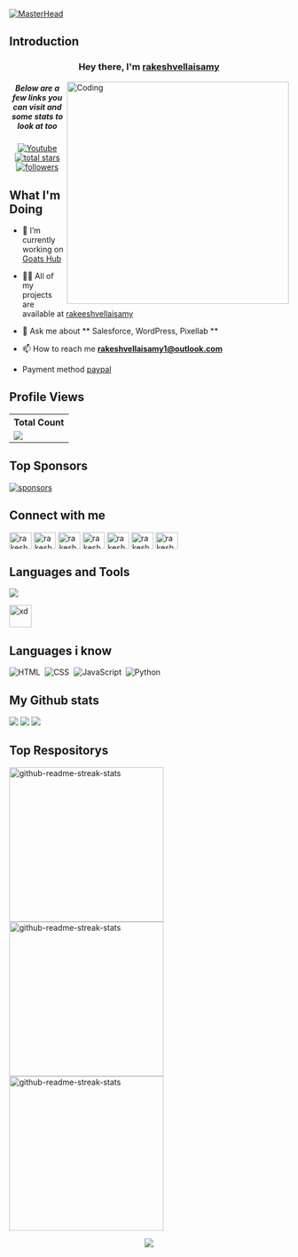 [![MasterHead](https://visme.co/blog/wp-content/uploads/2019/10/animated-presentation-software-header.gif)]()

## Introduction
<h3 align="center">Hey there, I'm <a href="https://github.com/rakeshvellaisamy">rakeshvellaisamy</a></h3>

<img align="right" alt="Coding" width="400" src="https://miro.medium.com/max/680/0*7Q3yvSIv_t0ioJ-Z.gif"/>
<h5 align="center">Below are a few links you can visit and some stats to look at too</h5>

<p align="center">
  <a href="https://youtube.com/@rakeshvellaisamy"><img alt="Youtube" title="Youtube" src="https://img.shields.io/badge/-Youtube-FF0000?style=for-the-badge&logo=youtube&logoColor=white"/></a>
<a href="https://github.com/rakeshvellaisamy?tab=repositories&sort=stargazers">
    <img alt="total stars" title="Total stars on GitHub" src="https://custom-icon-badges.demolab.com/github/stars/rakeshvellaisamy?color=B8B92B&style=for-the-badge&labelColor=959532&logo=star"/></a>
   <a href="https://github.com/rakeshvellaisamy"><img alt="followers" title="Follow me on Github" src="https://img.shields.io/github/followers/rakeshvellaisamy?color=236ad3&style=for-the-badge&logo=github&label=Follow"/></a>
 </p>

## What I'm Doing
- 🔭 I’m currently working on [Goats Hub](http://www.goatshub.liveblog365.com)

- 👨‍💻 All of my projects are available at [rakeeshvellaisamy](https://github.com/rakeshvellaisamy)

- 💬 Ask me about ** Salesforce, WordPress, Pixellab **

- 📫 How to reach me **rakeshvellaisamy1@outlook.com**

- Payment method  [paypal](https://www.paypal.me/1rakeshvellaisamy)

## Profile Views


  <table>
    <tr>
      <!-- <th>Profile Views</th> -->
      <th>Total Count</th>
    </tr>
    <tr>
      <!-- <td>
        <div align="center">
          <a href="https://github.com/Thinkright20"><img src="https://github.com/Thinkright20.png" alt="@Thinkright20" width="52" /></a>
          <br />
          <a align="center" href="https://github.com/thinkright20"><b>Thinkright20</b></a>
        </b>
      </td> -->
      <!-- Profile Views -->
      <td>
         <a href="https://github.com/rakeshvellaisamy"> <img src="https://komarev.com/ghpvc/?username=rakeshvellaisamy&style=for-the-badge&color=brightgreen"> </a>
      </td>
    </tr>
  </table>

## Top Sponsors

   <a href="https://github.com/sponsors/rakeshvellaisamy"><img alt="sponsors" title="All Sponsors" src="https://img.shields.io/badge/-All Sponsors-FD9494?style=for-the-badge&logo=GitHub&logoColor=black"/></a>

## Connect with me
<a href="https://www.linkedin.com/in/rakeshvellaisamy" target="blank"><img align="center" src="https://raw.githubusercontent.com/rahuldkjain/github-profile-readme-generator/master/src/images/icons/Social/linked-in-alt.svg" alt="rakesh vellaisamy" height="30" width="40" /></a>
<a href="https://www.facebook.com/rakeshvellaisamy" target="blank"><img align="center" src="https://upload.wikimedia.org/wikipedia/en/0/04/Facebook_f_logo_%282021%29.svg" alt="rakesh vellaisamy" height="30" width="40" /></a> <a href="https://www.salesforce.com/trailblazer/rakeshvellaisamy" target="blank"><img align="center" src="https://cdn.worldvectorlogo.com/logos/salesforce-2.svg" alt="rakesh vellaisamy" height="30" width="40" /></a> <a href="https://youtube.com/@rakeshvellaisamy" target="blank"><img align="center" src="https://upload.wikimedia.org/wikipedia/commons/7/72/YouTube_social_white_square_%282017%29.svg" alt="rakesh vellaisamy" height="30" width="40" /></a> <a href="https://t.me/rakeshvellaisamy" target="blank"><img align="center" src="https://upload.wikimedia.org/wikipedia/commons/8/82/Telegram_logo.svg" alt="rakesh vellaisamy" height="30" width="40" /></a> <a href="https://www.snapchat.com/add/rakeshvellasamy" target="blank"><img align="center" src="https://upload.wikimedia.org/wikipedia/commons/d/d6/Snapcode_barcode.svg" alt="rakesh vellaisamy" height="30" width="40" /></a> <a href="https://www.instagram.com/rakeshvellaisamy/" target="blank"><img align="center" src="https://upload.wikimedia.org/wikipedia/commons/e/e7/Instagram_logo_2016.svg" alt="rakesh vellaisamy" height="30" width="40" /></a>
</p>

## Languages and Tools
<p align="left"> <p align="left"> <a href="https://github.com/rakeshvellaisamy"><img src="https://skillicons.dev/icons?i=vscode,git,github,html,css,js,py"> </a> </p></p> <a href="[https://www.salesforce.com/in]" target="_blank" rel="noreferrer"> <img src="https://cdn.worldvectorlogo.com/logos/salesforce-2.svg" alt="xd" width="40" height="40"/> </a> <p align="left"> </p>

<h2>Languages i know</h2>

![HTML](https://img.shields.io/badge/-HTML-05122A?style=flat&logo=HTML5)&nbsp;
![CSS](https://img.shields.io/badge/-CSS-05122A?style=flat&logo=CSS3&logoColor=1572B6)&nbsp;
![JavaScript](https://img.shields.io/badge/-JavaScript-05122A?style=flat&logo=javascript)&nbsp;
![Python](https://img.shields.io/badge/-Python-05122A?style=flat&logo=python)&nbsp;

<h2>My Github stats</h2>

<img src="https://github-readme-stats.vercel.app/api?username=rakeshvellaisamy&show_icons=true&theme=radical&count_private=true&include_all_commits=true">
<img src="https://github-readme-stats.vercel.app/api/top-langs/?username=rakeshvellaisamy&theme=radical&layout=compact">
 <img src="https://github-readme-streak-stats.herokuapp.com/?user=rakeshvellaisamy&theme=radical&layout=compact">

## Top Respositorys
  <p align="left">
     <a href="https://github.com/rakeshvellaisamy/Badges"><img width="278" src="https://denvercoder1-github-readme-stats.vercel.app/api/pin/?username=rakeshvellaisamy&repo=Badges&theme=react&bg_color=1F222E&title_color=F8D866&hide_border=true&icon_color=F8D866&show_icons=false" alt="github-readme-streak-stats"></a>
    <a href="https://github.com/rakeshvellaisamy/job_Application_Tracking_System"><img width="278" src="https://denvercoder1-github-readme-stats.vercel.app/api/pin/?username=rakeshvellaisamy&repo=job_Application_Tracking_System&theme=react&bg_color=1F222E&title_color=F8D866&hide_border=true&icon_color=F8D866&show_icons=false" alt="github-readme-streak-stats"></a>
   <a href="https://github.com/rakeshvellaisamy/rakeshvellaisamy"><img width="278" src="https://denvercoder1-github-readme-stats.vercel.app/api/pin/?username=rakeshvellaisamy&repo=rakeshvellaisamy&theme=react&bg_color=1F222E&title_color=F8D866&hide_border=true&icon_color=F8D866&show_icons=false" alt="github-readme-streak-stats"></a>
  </p>
  
<p align="center">
     <img src="https://capsule-render.vercel.app/api?type=waving&color=gradient&height=100&section=footer"/>
</p>

